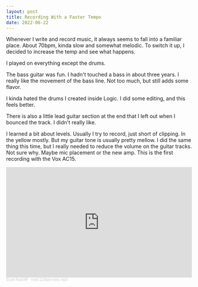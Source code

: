 ```yaml
---
layout: post
title: Recording With a Faster Tempo
date: 2022-06-22
---
```


Whenever I write and record music, it always seems to fall into a familiar place. About 70bpm, kinda slow and somewhat melodic. To switch it up, I decided to increase the temp and see what happens.

I played on everything except the drums. 

The bass guitar was fun. I hadn't touched a bass in about three years. I really like the movement of the bass line. Not too much, but still adds some flavor.

I kinda hated the drums I created inside Logic. I did some editing, and this feels better.

There is also a little lead guitar section at the end that I left out when I bounced the track. I didn't really like. 

I learned a bit about levels. Usually I try to record, just short of clipping. In the yellow mostly. But my guitar tone is usually pretty mellow. I did the same thing this time, but I really needed to reduce the volume on the guitar tracks. Not sure why. Maybe mic placement or the new amp. This is the first recording with the Vox AC15.

<iframe width="100%" height="300" scrolling="no" frameborder="no" allow="autoplay" src="https://w.soundcloud.com/player/?url=https%3A//api.soundcloud.com/tracks/1292199301&color=%23181f1e&auto_play=false&hide_related=false&show_comments=true&show_user=true&show_reposts=false&show_teaser=true&visual=true"></iframe><div style="font-size: 10px; color: #cccccc;line-break: anywhere;word-break: normal;overflow: hidden;white-space: nowrap;text-overflow: ellipsis; font-family: Interstate,Lucida Grande,Lucida Sans Unicode,Lucida Sans,Garuda,Verdana,Tahoma,sans-serif;font-weight: 100;"><a href="https://soundcloud.com/scott-radcliff" title="Scott Radcliff" target="_blank" style="color: #cccccc; text-decoration: none;">Scott Radcliff</a> · <a href="https://soundcloud.com/scott-radcliff/rock-110bpm-bnc-mp3" title="rock-110bpm-bnc.mp3" target="_blank" style="color: #cccccc; text-decoration: none;">rock-110bpm-bnc.mp3</a></div>
